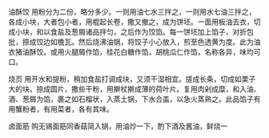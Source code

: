 油酥饺 用粉分为二份，略分多少。一则用油七水三拌之，一则用水七油三拌之，各成小块，大者包小者，用棍起长卷，撒又撤之，成为饼坯。一面用板油去衣，切成小块，和以食盐及葱屑诸品拌匀，之后作为饺馅。每一饼坯加上馅子，对折包批，捺成饺边如檐瓦。然后烧沸油锅，将饺子小心放入，煎至色透黄为度。此为油衣猪油酥饺。或用火腿屑作馅，桂花白糖作馅，胡桃瓜仁作馅，名称各异，味均可口。

烧页 用开水和提粉，稍加食盐打调成块，又须干湿相宜。搓成长条，切成如栗子大的块，捺成圆片，撒些干粉，用擀杖擀成薄的荷叶片。复用肉剁成糜，和入油、酒、葱屑为馅，裹之如石榴状，入蒸土锅，下水合盖，以急火蒸熟之。此品馅子有用蟹粉者，有用菜者，各有其味。

卤面筋 购无锡面筋同香菇简入锅，用油炒一下，酌下酒及酱油，鲜烧一